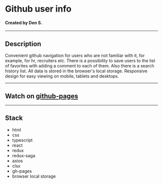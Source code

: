 # Github user info

#### Created by Den S.

---

## Description

Convenient github navigation for users who are not familiar with it, for example, for hr, recruiters etc.
There is a possibility to save users to the list of favorites with adding a comment to each of them.
Also there is a search history list.
All data is stored in the browser's local storage.
Responsive design for easy viewing on mobile, tablets and desktops.

---

## Watch on [github-pages](https://sden4.github.io/github_info/)

---

## Stack

- html
- css
- typescript
- react
- redux
- redux-saga
- axios
- clsx
- gh-pages
- browser local storage
